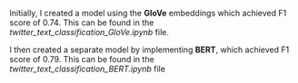Initially, I created a model using the **GloVe** embeddings which achieved F1 score of 0.74. This can be found in the *twitter_text_classification_GloVe.ipynb* file. 

I then created a separate model by implementing **BERT**, which achieved F1 score of 0.79. This can be found in the *twitter_text_classification_BERT.ipynb* file
